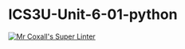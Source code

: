 # ICS3U-Unit-6-01-python

[![Mr Coxall's Super Linter](https://github.com/Johanna-liu16/ICS3U-Unit-6-01-python/workflows/Mr%20Coxall's%20Super%20Linter/badge.svg)](https://github.com/Johanna-liu16/ICS3U-Unit-6-01-python/actions/)
